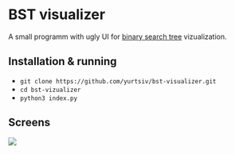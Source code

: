 # BST visualizer

A small programm with ugly UI for [binary search tree](https://en.wikipedia.org/wiki/Binary_search_tree) vizualization.

## Installation & running
-  `git clone https://github.com/yurtsiv/bst-visualizer.git`
-  `cd bst-vizualizer`
-  `python3 index.py`


## Screens

![](https://i.ibb.co/mv3QzTG/bst-screen-2.png)
